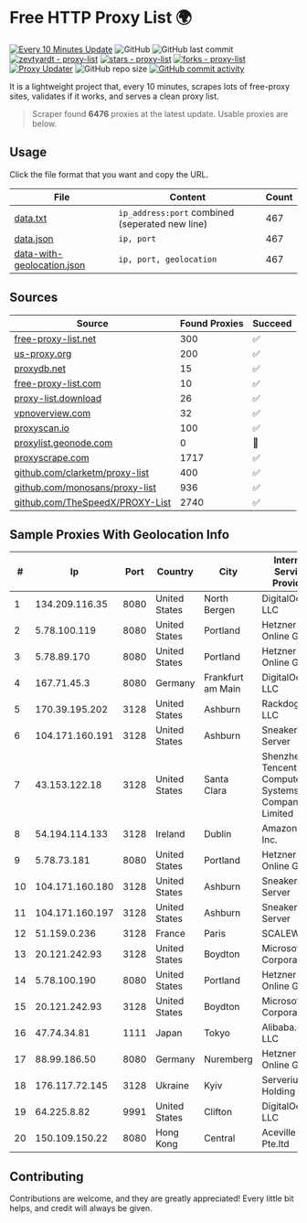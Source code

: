 
# Free HTTP Proxy List 🌍

[![Every 10 Minutes Update](https://github.com/mertguvencli/http-proxy-list/actions/workflows/main.yml/badge.svg?branch=main)](https://github.com/mertguvencli/http-proxy-list/actions/workflows/main.yml)
![GitHub](https://img.shields.io/github/license/mertguvencli/http-proxy-list)
![GitHub last commit](https://img.shields.io/github/last-commit/mertguvencli/http-proxy-list)
[![zevtyardt - proxy-list](https://img.shields.io/static/v1?label=zevtyardt&message=proxy-list&color=blue&logo=github)](https://github.com/zevtyardt/proxy-list "Go to GitHub repo")
[![stars - proxy-list](https://img.shields.io/github/stars/zevtyardt/proxy-list?style=social)](https://github.com/zevtyardt/proxy-list)
[![forks - proxy-list](https://img.shields.io/github/forks/zevtyardt/proxy-list?style=social)](https://github.com/zevtyardt/proxy-list)
[![Proxy Updater](https://github.com/zevtyardt/proxy-list/workflows/Proxy%20Updater/badge.svg)](https://github.com/zevtyardt/proxy-list/actions?query=workflow:"Proxy+Updater")
![GitHub repo size](https://img.shields.io/github/repo-size/zevtyardt/proxy-list)
[![GitHub commit activity](https://img.shields.io/github/commit-activity/m/zevtyardt/proxy-list?logo=commits)](https://github.com/zevtyardt/proxy-list/commits/main)

It is a lightweight project that, every 10 minutes, scrapes lots of free-proxy sites, validates if it works, and serves a clean proxy list.

> Scraper found **6476** proxies at the latest update. Usable proxies are below.

## Usage

Click the file format that you want and copy the URL.

|File|Content|Count|
|----|-------|-----|
|[data.txt](https://raw.githubusercontent.com/mertguvencli/http-proxy-list/main/proxy-list/data.txt)|`ip_address:port` combined (seperated new line)|467|
|[data.json](https://raw.githubusercontent.com/mertguvencli/http-proxy-list/main/proxy-list/data.json)|`ip, port`|467|
|[data-with-geolocation.json](https://raw.githubusercontent.com/mertguvencli/http-proxy-list/main/proxy-list/data-with-geolocation.json)|`ip, port, geolocation`|467|

## Sources

|Source|Found Proxies|Succeed|
|------|-------------|-------|
|[free-proxy-list.net](https://free-proxy-list.net)|300|✅|
|[us-proxy.org](https://www.us-proxy.org)|200|✅|
|[proxydb.net](http://proxydb.net)|15|✅|
|[free-proxy-list.com](https://free-proxy-list.com/?page=&port=&type%5B%5D=http&type%5B%5D=https&up_time=0&search=Search)|10|✅|
|[proxy-list.download](https://www.proxy-list.download/HTTP)|26|✅|
|[vpnoverview.com](https://vpnoverview.com/privacy/anonymous-browsing/free-proxy-servers)|32|✅|
|[proxyscan.io](https://www.proxyscan.io)|100|✅|
|[proxylist.geonode.com](https://proxylist.geonode.com/api/proxy-list?limit=300&page=1&sort_by=lastChecked&sort_type=desc&protocols=http,https)|0|🚫|
|[proxyscrape.com](https://api.proxyscrape.com/v2/?request=displayproxies&protocol=http&timeout=10000&country=all&ssl=all&anonymity=all)|1717|✅|
|[github.com/clarketm/proxy-list](https://raw.githubusercontent.com/clarketm/proxy-list/master/proxy-list-raw.txt)|400|✅|
|[github.com/monosans/proxy-list](https://raw.githubusercontent.com/monosans/proxy-list/main/proxies/http.txt)|936|✅|
|[github.com/TheSpeedX/PROXY-List](https://raw.githubusercontent.com/TheSpeedX/PROXY-List/master/http.txt)|2740|✅|


## Sample Proxies With Geolocation Info

|#|Ip|Port|Country|City|Internet Service Provider|
|-|--|----|-------|----|-------------------------|
|1|134.209.116.35|8080|United States|North Bergen|DigitalOcean, LLC|
|2|5.78.100.119|8080|United States|Portland|Hetzner Online GmbH|
|3|5.78.89.170|8080|United States|Portland|Hetzner Online GmbH|
|4|167.71.45.3|8080|Germany|Frankfurt am Main|DigitalOcean, LLC|
|5|170.39.195.202|3128|United States|Ashburn|Rackdog, LLC|
|6|104.171.160.191|3128|United States|Ashburn|Sneaker Server|
|7|43.153.122.18|3128|United States|Santa Clara|Shenzhen Tencent Computer Systems Company Limited|
|8|54.194.114.133|3128|Ireland|Dublin|Amazon.com, Inc.|
|9|5.78.73.181|8080|United States|Portland|Hetzner Online GmbH|
|10|104.171.160.180|3128|United States|Ashburn|Sneaker Server|
|11|104.171.160.197|3128|United States|Ashburn|Sneaker Server|
|12|51.159.0.236|3128|France|Paris|SCALEWAY|
|13|20.121.242.93|3128|United States|Boydton|Microsoft Corporation|
|14|5.78.100.190|8080|United States|Portland|Hetzner Online GmbH|
|15|20.121.242.93|3128|United States|Boydton|Microsoft Corporation|
|16|47.74.34.81|1111|Japan|Tokyo|Alibaba.com LLC|
|17|88.99.186.50|8080|Germany|Nuremberg|Hetzner Online GmbH|
|18|176.117.72.145|3128|Ukraine|Kyiv|Serverius Holding B.V.|
|19|64.225.8.82|9991|United States|Clifton|DigitalOcean, LLC|
|20|150.109.150.22|8080|Hong Kong|Central|Aceville Pte.ltd|



## Contributing

Contributions are welcome, and they are greatly appreciated! Every
little bit helps, and credit will always be given.

